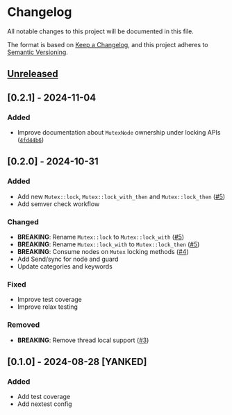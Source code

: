 # Changelog

All notable changes to this project will be documented in this file.

The format is based on [Keep a Changelog](https://keepachangelog.com/en/1.0.0/),
and this project adheres to [Semantic Versioning](https://semver.org/spec/v2.0.0.html).

## [Unreleased]

## [0.2.1] - 2024-11-04

### Added
- Improve documentation about `MutexNode` ownership under locking APIs ([`4fd44b6`])

[`4fd44b6`]: https://github.com/pedromfedricci/clhlock/commit/4fd44b61cfac89e20e29b2460477cc4582ea8f48

## [0.2.0] - 2024-10-31

### Added
- Add new `Mutex::lock`, `Mutex::lock_with_then` and `Mutex::lock_then` ([#5])
- Add semver check workflow

### Changed
- **BREAKING**: Rename `Mutex::lock` to `Mutex::lock_with` ([#5])
- **BREAKING**: Rename `Mutex::lock_with` to `Mutex::lock_then` ([#5])
- **BREAKING**: Consume nodes on `Mutex` locking methods  ([#4])
- Add Send/sync for node and guard
- Update categories and keywords


### Fixed
- Improve test coverage
- Improve relax testing

### Removed
- **BREAKING**: Remove thread local support ([#3])

[#5]: https://github.com/pedromfedricci/clhlock/pull/5
[#4]: https://github.com/pedromfedricci/clhlock/pull/4
[#3]: https://github.com/pedromfedricci/clhlock/pull/3

## [0.1.0] - 2024-08-28 [YANKED]

### Added
- Add test coverage
- Add nextest config

[unreleased]: https://github.com/pedromfedricci/clhlock/compare/v0.2.1..HEAD
